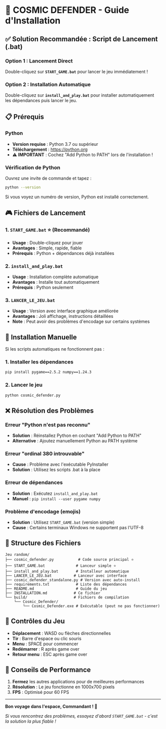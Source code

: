 # 🚀 COSMIC DEFENDER - Guide d'Installation

## ✅ Solution Recommandée : Script de Lancement (.bat)

### Option 1 : Lancement Direct
Double-cliquez sur **`START_GAME.bat`** pour lancer le jeu immédiatement !

### Option 2 : Installation Automatique
Double-cliquez sur **`install_and_play.bat`** pour installer automatiquement les dépendances puis lancer le jeu.

## 📋 Prérequis

### Python
- **Version requise** : Python 3.7 ou supérieur
- **Téléchargement** : https://python.org
- ⚠️ **IMPORTANT** : Cochez "Add Python to PATH" lors de l'installation !

### Vérification de Python
Ouvrez une invite de commande et tapez :
```bash
python --version
```
Si vous voyez un numéro de version, Python est installé correctement.

## 🎮 Fichiers de Lancement

### 1. `START_GAME.bat` ⭐ (Recommandé)
- **Usage** : Double-cliquez pour jouer
- **Avantages** : Simple, rapide, fiable
- **Prérequis** : Python + dépendances déjà installées

### 2. `install_and_play.bat`
- **Usage** : Installation complète automatique
- **Avantages** : Installe tout automatiquement
- **Prérequis** : Python seulement

### 3. `LANCER_LE_JEU.bat`
- **Usage** : Version avec interface graphique améliorée
- **Avantages** : Joli affichage, instructions détaillées
- **Note** : Peut avoir des problèmes d'encodage sur certains systèmes

## 🔧 Installation Manuelle

Si les scripts automatiques ne fonctionnent pas :

### 1. Installer les dépendances
```bash
pip install pygame==2.5.2 numpy==1.24.3
```

### 2. Lancer le jeu
```bash
python cosmic_defender.py
```

## ❌ Résolution des Problèmes

### Erreur "Python n'est pas reconnu"
- **Solution** : Réinstallez Python en cochant "Add Python to PATH"
- **Alternative** : Ajoutez manuellement Python au PATH système

### Erreur "ordinal 380 introuvable"
- **Cause** : Problème avec l'exécutable PyInstaller
- **Solution** : Utilisez les scripts .bat à la place

### Erreur de dépendances
- **Solution** : Exécutez `install_and_play.bat`
- **Manuel** : `pip install --user pygame numpy`

### Problème d'encodage (emojis)
- **Solution** : Utilisez `START_GAME.bat` (version simple)
- **Cause** : Certains terminaux Windows ne supportent pas l'UTF-8

## 📁 Structure des Fichiers

```
Jeu random/
├── cosmic_defender.py           # Code source principal ⭐
├── START_GAME.bat              # Lanceur simple ⭐
├── install_and_play.bat        # Installeur automatique
├── LANCER_LE_JEU.bat          # Lanceur avec interface
├── cosmic_defender_standalone.py # Version avec auto-install
├── requirements.txt            # Liste des dépendances
├── README.md                   # Guide du jeu
├── INSTALLATION.md            # Ce fichier
└── build/                     # Fichiers de compilation
    └── Cosmic_Defender/
        └── Cosmic_Defender.exe # Exécutable (peut ne pas fonctionner)
```

## 🎯 Contrôles du Jeu

- **Déplacement** : WASD ou flèches directionnelles
- **Tir** : Barre d'espace ou clic souris
- **Menu** : SPACE pour commencer
- **Redémarrer** : R après game over
- **Retour menu** : ESC après game over

## 🌟 Conseils de Performance

1. **Fermez** les autres applications pour de meilleures performances
2. **Résolution** : Le jeu fonctionne en 1000x700 pixels
3. **FPS** : Optimisé pour 60 FPS

---

**Bon voyage dans l'espace, Commandant ! 🚀**

*Si vous rencontrez des problèmes, essayez d'abord `START_GAME.bat` - c'est la solution la plus fiable !*